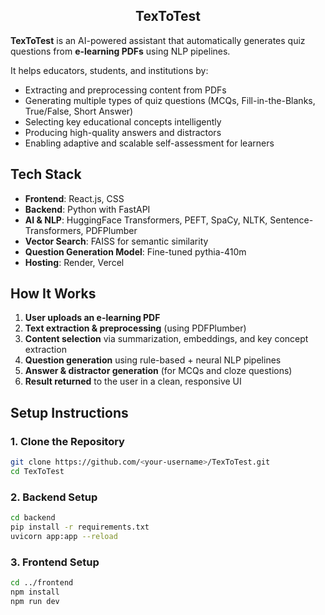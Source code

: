 <h2 align="center">TexToTest</h2>

**TexToTest** is an AI-powered assistant that automatically generates quiz questions from **e-learning PDFs** using NLP pipelines.  

It helps educators, students, and institutions by:  

- Extracting and preprocessing content from PDFs  
- Generating multiple types of quiz questions (MCQs, Fill-in-the-Blanks, True/False, Short Answer)  
- Selecting key educational concepts intelligently  
- Producing high-quality answers and distractors  
- Enabling adaptive and scalable self-assessment for learners  

## Tech Stack

- **Frontend**: React.js, CSS  
- **Backend**: Python with FastAPI 
- **AI & NLP**: HuggingFace Transformers, PEFT, SpaCy, NLTK, Sentence-Transformers, PDFPlumber 
- **Vector Search**: FAISS for semantic similarity 
- **Question Generation Model**: Fine-tuned pythia-410m
- **Hosting**: Render, Vercel 

## How It Works

1. **User uploads an e-learning PDF**  
2. **Text extraction & preprocessing** (using PDFPlumber)  
3. **Content selection** via summarization, embeddings, and key concept extraction  
4. **Question generation** using rule-based + neural NLP pipelines  
5. **Answer & distractor generation** (for MCQs and cloze questions)  
6. **Result returned** to the user in a clean, responsive UI  

## Setup Instructions

### 1. Clone the Repository

```bash
git clone https://github.com/<your-username>/TexToTest.git
cd TexToTest
```

### 2. Backend Setup

```bash
cd backend
pip install -r requirements.txt
uvicorn app:app --reload
```

### 3. Frontend Setup

```bash
cd ../frontend
npm install
npm run dev
```

